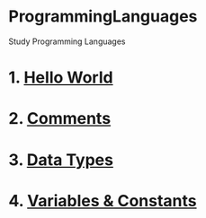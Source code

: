 # ProgrammingLanguages
Study Programming Languages

# 1. [Hello World](https://github.com/mbsmbs/ProgrammingLanguages/blob/master/HelloWorld.md)
# 2. [Comments](https://github.com/mbsmbs/ProgrammingLanguages/blob/master/Comments.md)
# 3. [Data Types](https://github.com/mbsmbs/ProgrammingLanguages/blob/master/DataTypes.md)
# 4. [Variables & Constants]()
